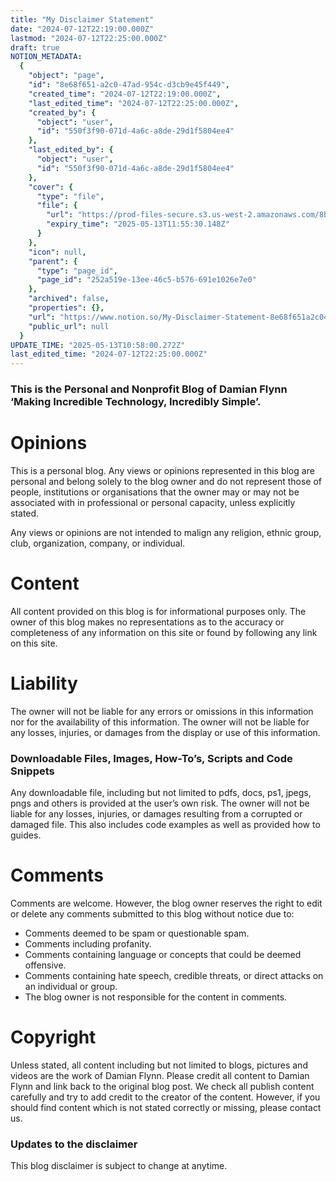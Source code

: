 ```yaml
---
title: "My Disclaimer Statement"
date: "2024-07-12T22:19:00.000Z"
lastmod: "2024-07-12T22:25:00.000Z"
draft: true
NOTION_METADATA:
  {
    "object": "page",
    "id": "8e68f651-a2c0-47ad-954c-d3cb9e45f449",
    "created_time": "2024-07-12T22:19:00.000Z",
    "last_edited_time": "2024-07-12T22:25:00.000Z",
    "created_by": {
      "object": "user",
      "id": "550f3f90-071d-4a6c-a8de-29d1f5804ee4"
    },
    "last_edited_by": {
      "object": "user",
      "id": "550f3f90-071d-4a6c-a8de-29d1f5804ee4"
    },
    "cover": {
      "type": "file",
      "file": {
        "url": "https://prod-files-secure.s3.us-west-2.amazonaws.com/8bc3c4f0-c291-4309-a955-a5876c66b3de/5d1145ba-8d41-4290-a879-57375347b311/Disclaimer_1600x750.jpg?X-Amz-Algorithm=AWS4-HMAC-SHA256&X-Amz-Content-Sha256=UNSIGNED-PAYLOAD&X-Amz-Credential=ASIAZI2LB466XGQKNB4B%2F20250513%2Fus-west-2%2Fs3%2Faws4_request&X-Amz-Date=20250513T105530Z&X-Amz-Expires=3600&X-Amz-Security-Token=IQoJb3JpZ2luX2VjEEMaCXVzLXdlc3QtMiJHMEUCIBoiC6WVyZYcC7OOetol6fh%2FpaB8wP9EaSeuMVGL4zfVAiEAxejgWJ14fXlEeXcZf4ySQvY3VN70RMkN3p1KKYDf%2FXEqiAQI7P%2F%2F%2F%2F%2F%2F%2F%2F%2F%2FARAAGgw2Mzc0MjMxODM4MDUiDCKGRHlCg7wKsh0cdCrcA89rlLkjhGFjDcZRi%2Faajz2Hf9ju%2FUlVdCb9etgPxUOv8KHzQpz1CCw6me1Byp%2FUg5QbvLOC%2FqykXsmp2by2O86JY1tfa%2FDixPkjmODd9j%2BfOQaVkHd0Ct98SsfVquWGzIupYfRJSTUxRFqWKo33tvjmY0%2FoRkMfKwNFoc0h2UoK0Jhitpxb88SlVV1FY6z6aotH9U9Liqyq71%2BGG21k64rskKOA6lJ1lhocK%2B%2FMw%2F9MlCKuA0W5qAq86ka2Ss2YNNVaLeM6QFSDMx2POCLhnzkor3E4LvT3oOz5ouW%2BXNCqkGN2%2BDBnDibDBzRyHvD9N79yXyrr7XShQj4P2JzbJKg49j0TTltjpUeVbm9%2FIawjgMKqOrPUKB4rHCGlrFSt0omiqWgul0tOxspE4MY4u67yLnRlPHQG4hCzHs0g8J%2FmbkKVw%2BY%2B6nvW9Sao2eRsQxv8dTsC9FgQEDnb7QDT5UYD07JlfsCxMDSQvwu4ylokfbfK%2Fu3Sl2ecUA32CCkLcDPmbaW6v%2Bl7VThNTW%2FNN5SwNYY3Y3zDdvW6pKuQBtGhF8jDGpWQYJRo5oHQGCi6gHxrnTRQwKHVWbKcQ5q%2FOG6xvXOEt929c4sUZ8a6QuSVIGQ2VgoqnbfftJcHMJjCjMEGOqUBom0YUNqdPfZGKYgn%2FF2prpcYif%2F4ELB%2BXfHKdTSZmXEsgzl3iY6%2B8LJOnW4EvdirYxYewjWJS0QaLv7F4c9BJiYXKjPZlgnfkVxXZHZSGM4iIL33LTLJydGukPIJsq%2Ff3zXeNO3vMd%2F5kkYQSFp3pupZXqzrbyv3LD%2F7NCDefFOTgyqvy0nhLyqBd2iQVrju%2B9fB%2B0JfbowhGQiP%2FNTu6XcUYuRK&X-Amz-Signature=d0a8f3d9ccaaa21310c8caa950c021c5dfcbee61c06dccb8c98be3b1931397c3&X-Amz-SignedHeaders=host&x-id=GetObject",
        "expiry_time": "2025-05-13T11:55:30.148Z"
      }
    },
    "icon": null,
    "parent": {
      "type": "page_id",
      "page_id": "252a519e-13ee-46c5-b576-691e1026e7e0"
    },
    "archived": false,
    "properties": {},
    "url": "https://www.notion.so/My-Disclaimer-Statement-8e68f651a2c047ad954cd3cb9e45f449",
    "public_url": null
  }
UPDATE_TIME: "2025-05-13T10:58:00.272Z"
last_edited_time: "2024-07-12T22:25:00.000Z"
---
```


### This is the Personal and Nonprofit Blog of Damian Flynn ‘Making Incredible Technology, Incredibly Simple’.

# Opinions

This is a personal blog. Any views or opinions represented in this blog are personal and belong solely to the blog owner and do not represent those of people, institutions or organisations that the owner may or may not be associated with in professional or personal capacity, unless explicitly stated.

Any views or opinions are not intended to malign any religion, ethnic group, club, organization, company, or individual.

# Content

All content provided on this blog is for informational purposes only. The owner of this blog makes no representations as to the accuracy or completeness of any information on this site or found by following any link on this site.

# Liability

The owner will not be liable for any errors or omissions in this information nor for the availability of this information. The owner will not be liable for any losses, injuries, or damages from the display or use of this information.

### Downloadable Files, Images, How-To’s, Scripts and Code Snippets

Any downloadable file, including but not limited to pdfs, docs, ps1, jpegs, pngs and others is provided at the user’s own risk. The owner will not be liable for any losses, injuries, or damages resulting from a corrupted or damaged file. This also includes code examples as well as provided how to guides.

# Comments

Comments are welcome. However, the blog owner reserves the right to edit or delete any comments submitted to this blog without notice due to:

* Comments deemed to be spam or questionable spam.
* Comments including profanity.
* Comments containing language or concepts that could be deemed offensive.
* Comments containing hate speech, credible threats, or direct attacks on an individual or group.
* The blog owner is not responsible for the content in comments.
# Copyright

Unless stated, all content including but not limited to blogs, pictures and videos are the work of Damian Flynn. Please credit all content to Damian Flynn and link back to the original blog post. We check all publish content carefully and try to add credit to the creator of the content. However, if you should find content which is not stated correctly or missing, please contact us.

### Updates to the disclaimer

This blog disclaimer is subject to change at anytime.

